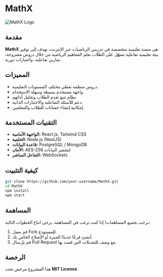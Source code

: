 # MathX

![MathX Logo](https://zero-dav.github.io/MathX/MathX.png)

## مقدمة
**MathX** هي منصة تعليمية متخصصة في تدريس الرياضيات عبر الإنترنت، تهدف إلى توفير بيئة تعليمية تفاعلية تسهّل على الطلاب تعلم المفاهيم الرياضية من خلال دروس مشروحة، تمارين تفاعلية، واختبارات دورية.

## المميزات
- دروس منظمة تغطي مختلف المستويات التعليمية.
- واجهة مستخدم بسيطة وسهلة الاستخدام.
- نظام تتبع تقدم الطلاب وتحليل أدائهم.
- دعم للأسئلة التفاعلية والاختبارات الذاتية.
- إمكانية إنشاء حسابات للطلاب والمعلمين.

## التقنيات المستخدمة
- **الواجهة الأمامية:** React.js, Tailwind CSS
- **الخلفية:** Node.js (NestJS)
- **قاعدة البيانات:** PostgreSQL / MongoDB
- **الأمان:** AES-256 لتشفير البيانات
- **التفاعل المباشر:** WebSockets

## كيفية التثبيت
```bash
git clone https://github.com/your-username/MathX.git
cd MathX
npm install
npm start
```

## المساهمة
نرحب بجميع المساهمات! إذا كنت ترغب في المساهمة، يرجى اتباع الخطوات التالية:
1. قم بعمل Fork للمستودع.
2. أنشئ فرعًا جديدًا للميزة أو الإصلاح الخاص بك.
3. قم بإرسال Pull Request مع وصف للتعديلات التي قمت بها.

## الرخصة
هذا المشروع مرخص تحت **MIT License**.
